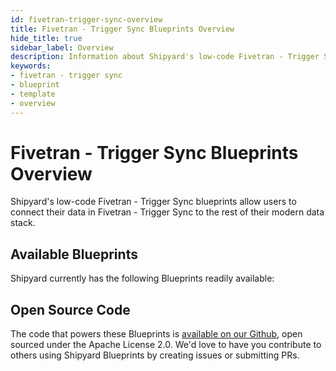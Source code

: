 ```yaml
---
id: fivetran-trigger-sync-overview
title: Fivetran - Trigger Sync Blueprints Overview
hide_title: true
sidebar_label: Overview
description: Information about Shipyard's low-code Fivetran - Trigger Sync templates.
keywords:
- fivetran - trigger sync
- blueprint
- template
- overview
---
```


# Fivetran - Trigger Sync Blueprints Overview

Shipyard's low-code Fivetran - Trigger Sync blueprints allow users to connect their data in Fivetran - Trigger Sync to the rest of their modern data stack.

## Available Blueprints
Shipyard currently has the following Blueprints readily available: 

## Open Source Code
The code that powers these Blueprints is [available on our Github](None), open sourced under the Apache License 2.0. We'd love to have you contribute to others using Shipyard Blueprints by creating issues or submitting PRs.
